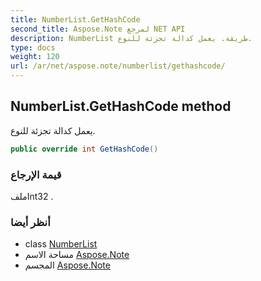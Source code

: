 ```yaml
---
title: NumberList.GetHashCode
second_title: Aspose.Note لمرجع NET API
description: NumberList طريقة. يعمل كدالة تجزئة للنوع.
type: docs
weight: 120
url: /ar/net/aspose.note/numberlist/gethashcode/
---
```

## NumberList.GetHashCode method

يعمل كدالة تجزئة للنوع.

```csharp
public override int GetHashCode()
```

### قيمة الإرجاع

ملفInt32 .

### أنظر أيضا

* class [NumberList](../)
* مساحة الاسم [Aspose.Note](../../numberlist/)
* المجسم [Aspose.Note](../../../)


